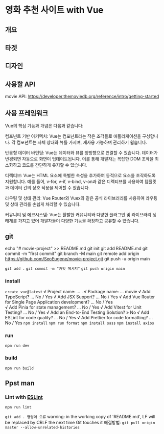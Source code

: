 # 영화 추천 사이트 with Vue

## 개요

## 타겟

## 디자인 

## 사용할 API
movie API: https://developer.themoviedb.org/reference/intro/getting-started

## 사용 프레임워크
Vue의 핵심 기능과 개념은 다음과 같습니다:

컴포넌트 기반 아키텍처: Vue는 컴포넌트라는 작은 조각들로 애플리케이션을 구성합니다. 각 컴포넌트는 자체 상태와 뷰를 가지며, 재사용 가능하며 관리하기 쉽습니다.

반응형 데이터 바인딩: Vue는 데이터와 뷰를 양방향으로 연결할 수 있습니다. 데이터가 변경되면 자동으로 화면이 업데이트됩니다. 이를 통해 개발자는 복잡한 DOM 조작을 최소화하고 코드를 간단하게 유지할 수 있습니다.

디렉티브: Vue는 HTML 요소에 특별한 속성을 추가하여 동적으로 요소를 조작하도록 지원합니다. 예를 들어, v-for, v-if, v-bind, v-on과 같은 디렉티브를 사용하여 템플릿과 데이터 간의 상호 작용을 제어할 수 있습니다.

라우팅 및 상태 관리: Vue Router와 Vuex와 같은 공식 라이브러리를 사용하여 라우팅 및 상태 관리를 손쉽게 처리할 수 있습니다.

커뮤니티 및 에코시스템: Vue는 활발한 커뮤니티와 다양한 플러그인 및 라이브러리 생태계를 가지고 있어 개발자들이 다양한 기능을 확장하고 공유할 수 있습니다.



## git
echo "# movie-project" >> README.md
  git init
  git add README.md
  git commit -m "first commit"
  git branch -M main
  git remote add origin https://github.com/SeoEugene/movie-project.git
  git push -u origin main



  `git add .`
  `git commit -m "커밋 메시지"`
  `git push origin main`

### install
`create vue@latest`
√ Project name: ... .
√ Package name: ... movie
√ Add TypeScript? ... No / Yes
√ Add JSX Support? ... No / Yes
√ Add Vue Router for Single Page Application development? ... No / Yes  
√ Add Pinia for state management? ... No / Yes
√ Add Vitest for Unit Testing? ... No / Yes
√ Add an End-to-End Testing Solution? » No
√ Add ESLint for code quality? ... No / Yes
√ Add Prettier for code formatting? ... No / Yes
`npm install`
`npm run format`
`npm install sass`
`npm install axios`

### run
`npm run dev`

### build
`npm run build`


## Ppst man



### Lint with [ESLint](https://eslint.org/)

```sh
npm run lint
```

`git add . 명령어 오류`
warning: in the working copy of 'README.md', LF will be replaced by CRLF the next time Git touches it
해결방법: `git pull origin master --allow-unrelated-histories`